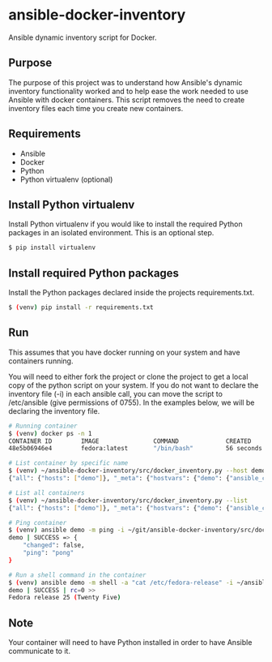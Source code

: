 # ansible-docker-inventory

Ansible dynamic inventory script for Docker.

## Purpose

The purpose of this project was to understand how Ansible's dynamic inventory
functionality worked and to help ease the work needed to use Ansible with docker
containers. This script removes the need to create inventory files each time
you create new containers.

## Requirements

* Ansible
* Docker
* Python
* Python virtualenv (optional)

## Install Python virtualenv

Install Python virtualenv if you would like to install the required Python
packages in an isolated environment. This is an optional step.
```Bash
$ pip install virtualenv
```

## Install required Python packages

Install the Python packages declared inside the projects requirements.txt.
```Bash
$ (venv) pip install -r requirements.txt
```

## Run

This assumes that you have docker running on your system and have containers
running.

You will need to either fork the project or clone the project to get a local
copy of the python script on your system. If you do not want to declare the
inventory file (-i) in each ansible call, you can move the script to
/etc/ansible (give permissions of 0755). In the examples below, we will be
declaring the inventory file.
```Bash
# Running container
$ (venv) docker ps -n 1
CONTAINER ID        IMAGE               COMMAND             CREATED             STATUS              PORTS               NAMES
48e5b06946e4        fedora:latest       "/bin/bash"         56 seconds ago      Up 5 seconds                            demo

# List container by specific name
$ (venv) ~/ansible-docker-inventory/src/docker_inventory.py --host demo
{"all": {"hosts": ["demo"]}, "_meta": {"hostvars": {"demo": {"ansible_connection": "docker"}}}}

# List all containers
$ (venv) ~/ansible-docker-inventory/src/docker_inventory.py --list
{"all": {"hosts": ["demo"]}, "_meta": {"hostvars": {"demo": {"ansible_connection": "docker"}}}}

# Ping container
$ (venv) ansible demo -m ping -i ~/git/ansible-docker-inventory/src/docker_inventory.py
demo | SUCCESS => {
    "changed": false,
    "ping": "pong"
}

# Run a shell command in the container
$ (venv) ansible demo -m shell -a "cat /etc/fedora-release" -i ~/ansible-docker-inventory/src/docker_inventory.py
demo | SUCCESS | rc=0 >>
Fedora release 25 (Twenty Five)

```

## Note

Your container will need to have Python installed in order to have Ansible
communicate to it.
